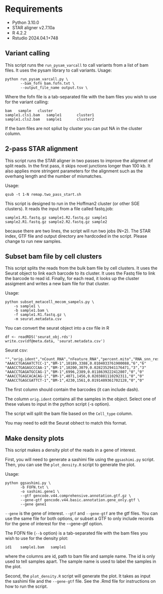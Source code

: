 # Requirements

- Python 3.10.0
- STAR aligner v2.7.10a
- R 4.2.2
- Rstudio 2024.04.1+748

## Variant calling

This script runs the `run_pysam_varcall` to call variants from a list of bam files.
It uses the pysam library to call variants.
Usage:
```
python run_pysam_varcall.py \
       --bam_fofn bam.fofn.txt \
       --output_file_name output.tsv \
```
Where the fofn file is a tab-separated file with the bam files you wish to use for the variant calling:

```    
bam   sample   cluster
sample1.cls1.bam   sample1       cluster1
sample1.cls2.bam   sample1       cluster2
```

If the bam files are not spliut by cluster you can put NA in the cluster column.


## 2-pass STAR alignment 

This script runs the STAR aligner in two passes to improve the aligmnet of split reads. 
In the first pass, it skips novel junctions longer than 100 kb. It also applies more stringent 
parameters for the alignment such as the overhang length and the number of mismatches.

Usage:
```
qsub -t 1-N remap.two_pass_start.sh
```

This script is designed to run in the Hoffman2 cluster (or other SGE clusters). 
It reads the input from a file called fastq.job:

```
sample1.R1.fastq.gz sample1.R2.fastq.gz sample1
sample2.R1.fastq.gz sample2.R2.fastq.gz sample2
```

because there are two lines, the script will run two jobs (N=2).
The STAR index, GTF file and output directory are hardcoded in the script. Please change to run
new samples.


## Subset bam file by cell clusters 

This script splits the reads from the bulk bam file by cell clusters. 
It uses the Seurat object to link each barcode to its cluster. 
It uses the Fastq file to link the barcode to read id.
Finally, for each read, it looks up the cluster assigment and writes a new bam file for that cluster.


Usage:
```
python subset_metacell_mecom_sampels.py \
	-s sample1 \
	-b sample1.bam \
	-f sample1.R1.fastq.gz \
	-m seurat.metadata.csv 
```

You can convert the seurat object into a csv file in R
```
df <- readRDS('seurat_obj.rds')
write.csv(df@meta.data, 'seurat.metadata.csv')
```

Seurat csv:
```
"","orig.ident","nCount_RNA","nFeature_RNA","percent.mito","RNA_snn_res.0.6","Cell_type"
"AAACCTGAGAATCTCC-1","BM-1",10189,3388,0.0104033761900088,"6","6"
"AAACCTGAGAGCCCAA-1","BM-1",10200,3079,0.0282352941176471,"3","3"
"AAACCTGAGATGCCAG-1","BM-1",6996,2389,0.0118639222412807,"0","0"
"AAACCTGAGCACACAG-1","BM-1",4071,1456,0.0203881110292311,"0","0"
"AAACCTGAGCGATTCT-1","BM-1",4230,1561,0.0191489361702128,"0","0"
```

The first column should contain the barcodes (it can include dash).

The column `orig.ident` contains all the samples in the object. Select one of these values to input in the 
python script (-s option).  

The script will split the bam file based on the `Cell_type` column. 

You may need to edit the Seurat obhect to match this format.


## Make density plots

This script makes a density plot of the reads in a gene of interest.

First, you will need to generate a sashimi file using the `ggsashimi.py` script. 
Then, you can use the `plot_density.R` script to generate the plot.

Usage:
```
python ggsashimi.py \
       -b FOFN.txt \
       -o sashimi.gene1 \
       --gtf gencode.v44.comprehensive.annotation.gtf.gz \
       --gene-gtf gencode.v44.basic.annotation.gene_only.gtf \
       --gene gene1 
```
`--gene` is the gene of interest.
`--gtf` and `--gene-gtf` are the gtf files. You can use the same file for both options, or subset a GTF 
to only include records for the gene of interest for the --gene-gtf option.

The FOFN file (`--b` option) is a tab-separated file with the bam files you wish to use for the density plot:

```
id1    sample1.bam   sample1
```
where the columns are id, path to bam file and sample name. The id is only used to tell samples apart. 
The sample name is used to label the samples in the plot.

Second, the `plot_density.R` script will generate the plot. It takes as input the sashimi file and the `--gene-gtf` file.
See the .Rmd file for instructions on how to run the script.


